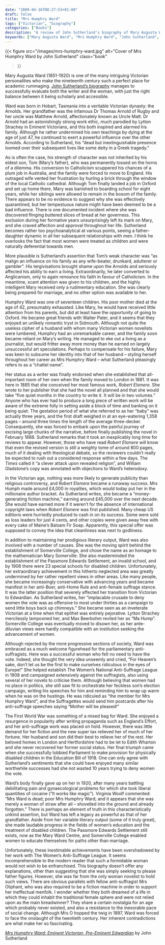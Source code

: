 ```yaml
---
date: "2009-04-16T08:27:53+01:00"
draft: false
title: "Mrs Humphry Ward"
tags: ["Victorian", "biography"]
categories: ["Books"]
description: "A review of John Sutherland's biography of Mary Augusta Ward (Mrs Humphry Ward), the bestselling Victorian novelist who wrote 'Robert Elsmere' and campaigned against women's suffrage. Discover the contradictions of this Arnold family member who championed education while opposing votes for women."
keywords: ["Mary Augusta Ward", "Mrs Humphry Ward", "John Sutherland", "Robert Elsmere", "biography review", "anti-suffrage", "Victorian novelist", "women's education", "Victorian feminism"]
---
```


{{< figure
  src="/images/mrs-humphry-ward.jpg"
  alt="Cover of Mrs Humphry Ward by John Sutherland"
  class="book"
>}}

Mary Augusta Ward (1851-1920) is one of the many intriguing Victorian personalities who make the nineteenth century such a perfect place for academic rummaging. [John Sutherland’s biography](https://uk.bookshop.org/a/2760/9780198185871) manages to successfully evaluate both the writer and the woman, with just the right balance between it being scholarly and accessible.

Ward was born in Hobart, Tasmania into a veritable Victorian dynasty:  the Arnolds. Her grandfather was the infamous Dr Thomas Arnold of Rugby and her uncle was Matthew Arnold, affectionately known as Uncle Matt.  Dr Arnold had an astonishingly strong work ethic, much parodied by Lytton Strachey in Eminent Victorians, and this both inspired and alarmed his family.  Although he rather undermined his own teachings by dying at the age of just 47, he continued to exert a powerful influence over the other Arnolds. According to Sutherland, his “dead but inextinguishable presence loomed over their subsequent lives like some deity in a Greek tragedy.”

As is often the case, his strength of character was not inherited by his eldest son, Tom (Mary’s father), who was permanently tossed on the horns of a dilemma. His conversion to Catholicism scuppered his chances of a plum job in Australia, and the family were forced to move to England.  His outraged wife vented her frustration by hurling a brick through the window of the local Catholic cathedral. Although Tom finally landed a job in Oxford and set up home there, Mary was banished to boarding school for eight years, while her siblings were allowed to remain in the bosom of the family. There appears to be no evidence to suggest why she was effectively quarantined, but her tempestuous nature might have been deemed to be a bad influence. There is one documented incident where she was discovered flinging buttered slices of bread at her governess. This exclusion during her formative years unsurprisingly left its mark on Mary, and she craved affection and approval throughout her life.  Sutherland becomes rather too psychoanalytical at various points, seeing a father-daughter dynamic in all her subsequent relationships with men.  I think he overlooks the fact that most women were treated as children and were naturally deferential towards men.

More plausible is Sutherland’s assertion that Tom’s weak character was “as malign an influence on his family as any wife-beater, drunkard, adulterer or gambler”. His tergivisations brought shame upon the Arnolds and seriously affected his ability to earn a living. Extraordinarily, he later converted to Anglicanism, only to again renounce his faith in favour of Catholicism.  In the meantime, scant attention was given to his children, and the highly intelligent Mary received only a rudimentary education. She was clearly being prepared for marriage, and no other option was available to her.

Humphry Ward was one of seventeen children. His poor mother died at the age of 42, presumably exhausted. Like Mary, he would have received little attention from his parents, but did at least have the opportunity of going to Oxford. He became great friends with Walter Pater, and it seems that they enjoyed an unlikely romantic tryst in Sidmouth.  Although not quite the useless cipher of a husband with whom many Victorian women novelists were lumbered, Humphry had an unremarkable career, and the family soon became reliant on Mary’s writing. He managed to eke out a living as a journalist, but would fritter away more money than he earned on largely unsuccessful art speculations. Perhaps to compensate for his failure, Mary was keen to subsume her identity into that of her husband – styling herself throughout her career as Mrs Humphry Ward – what Sutherland pleasingly refers to as a “chattel name”.

Her status as a writer was finally endorsed when she established that all-important room of her own when the family moved to London in 1881.  It was here in 1885 that she conceived her most famous work, _Robert Elsmere_. She wrote to her publisher that she had the novel all planned and that she would take “five quiet months in the country to write it.  It will be in two volumes.” Anyone who has ever had to produce a long piece of written work will be aware of the extreme folly in setting aside a block of time and banking on it being quiet. The gestation period of what she referred to as her “baby” was actually three years, and the first draft weighed in at an eye-watering 1,358 pages – around three times the length of the average three-decker. Consequently, she was forced to embark upon the painful journey of excising large chunks of the narrative, before finally publishing the novel in February 1888.  Sutherland remarks that it took an inexplicably long time for reviews to appear. However, those who have read _Robert Elsmere_ will know that even the revised version is still a weighty tome of around 800 pages, much of it dealing with theological debate, so the reviewers couldn’t really be expected to rush out a considered response within a few days. The _Times_ called it “a clever attack upon revealed religion”, and William Gladstone’s copy was annotated with objections to Ward’s heterodoxy.

In the Victorian age, nothing was more likely to generate publicity than religious controversy, and _Robert Elsmere_ became a runaway success.  Mrs Humph made around £4,000 in royalties, which would today put her in the millionaire author bracket. As Sutherland writes, she became a “money-generating fiction machine,” earning around £45,000 over the next decade.  She would have earned more if it weren’t for the absence of international copyright laws when _Robert Elsmere_ was first published.  Many cheap US editions were hurriedly produced to cash in on its success. Some were sold as loss leaders for just 4 cents, and other copies were given away free with every cake of Maine’s Balsam Fir Soap. Apparently, this special offer was supposed to convey the idea that cleanliness was next to godliness.

In addition to maintaining her prodigious literary output, Ward was also involved with a number of causes. She was the moving spirit behind the establishment of Somerville College, and chose the name as an homage to the mathematician Mary Somerville. She also masterminded the establishment of the Passmore Edwards Settlement, an invalid school, and by 1906 there were 23 special schools for disabled children.  Unfortunately, her extraordinary achievement in this hitherto neglected area was greatly undermined by her rather repellent views in other areas. Like many people, she became increasingly conservative with advancing years and became manifest in her anti-Boer, anti-Home Rule and anti-female suffrage stance. It was the latter position that severely affected her transition from Victorian to Edwardian. As Sutherland writes, her “implacable crusade to deny women the vote was as offensive to most under thirties as a campaign to send little boys back up chimneys.” She became seen as an inveterate Victorian at a time when that epithet was entirely pejorative. Lytton Strachey mercilessly lampooned her, and Max Beerbohm reviled her as “Ma Hump”. Somerville College was eventually moved to disown her, as her ante-diluvian views were hardly compatible with an institution seeking the advancement of women.

Although rejected by the more progressive sections of society, Ward was embraced as a much welcome figurehead for the parliamentary anti-suffragists. Here was a successful woman who felt no need to have the vote. Indeed, she thought the very idea unseemly and cried, “For Heaven’s sake, don’t let us be the first to make ourselves ridiculous in the eyes of Europe!” She helped establish The Women’s National Anti-Suffrage League in 1908 and campaigned extensively against the suffragists, also using several of her novels to criticise them.  Although believing that women had no place in politics, she still saw fit to orchestrate her feckless son’s election campaign, writing his speeches for him and reminding him to wrap up warm when he was on the hustings.  He was ridiculed as “the member for Mrs Humphry Ward”, and the Suffragettes would send him postcards after his anti-suffrage speeches saying “Mother will be pleased!”

The First World War was something of a mixed bag for Ward. She enjoyed a resurgence in popularity after writing propaganda such as England’s Effort, and her anti-suffrage work was placed on hold.  However, there was little demand for her fiction and the new super tax relieved her of much of her fortune. Her husband and son did their best to relieve her of the rest. Her beloved homes in London and Hertfordshire had to be let to Edith Wharton and she never recovered her former social status. Her final triumph came when she successfully lobbied Parliament to make provision for physically disabled children in the Education Bill of 1918. One can only agree with Sutherland’s sentiments that she could have enjoyed many similar worthwhile successes had she not wasted 10 years trying to deny women the vote.

Ward’s body finally gave up on her in 1920, after many years battling debilitating pain and gynaecological problems for which she took liberal quantities of cocaine (“It works like magic”). Virginia Woolf commented: “Mrs Ward is dead; poor Mrs Humphry Ward; and it appears that she was merely a woman of straw after all – shovelled into the ground and already forgotten.” There is perhaps an element of truth in this characteristically unkind assertion, but Ward has left a legacy as powerful as that of her grandfather. Aside from her variable literary output (some of it truly great), she made laudable progress in the fields of women’s education and the treatment of disabled children. The Passmore Edwards Settlement still exists, now as the Mary Ward Centre, and Somerville College enabled women to educate themselves for paths other than marriage.

Unfortunately, these inestimable achievements have been overshadowed by her work with The Women’s Anti-Suffrage League. It seems incomprehensible to the modern reader that such a formidable woman would not wish to be enfranchised. This biography doesn’t offer any explanations, other than suggesting that she was simply seeking to please father figures.  However, she was far from the only woman novelist to hold such views.  There are obvious parallels with fellow anti-suffragist Mrs Oliphant, who was also required to be a fiction machine in order to support her ineffectual menfolk. I wonder whether they both dreamed of a life in which they could inhabit the traditional female sphere and were not relied upon as the main breadwinner? They share a certain nostalgia for an age which probably never existed, and also a resistance to the inexorable pace of social change. Although Mrs O hopped the twig in 1897, Ward was forced to face the onslaught of the twentieth century. Her inherent contradictions are what make her so fascinating.

[_Mrs Humphry Ward: Eminent Victorian, Pre-Eminent Edwardian_](https://uk.bookshop.org/a/2760/9780198185871) by John Sutherland